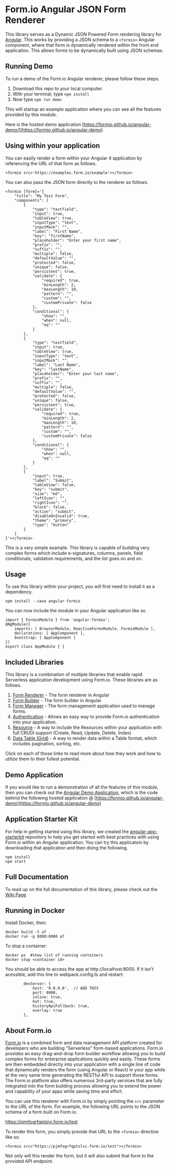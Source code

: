 Form.io Angular JSON Form Renderer
==========================
This library serves as a Dynamic JSON Powered Form rendering library for [Angular](https://angular.io). This works by
providing a JSON schema to a ```<formio>``` Angular component, where that form is dynamically rendered within the front
end application. This allows forms to be dynamically built using JSON schemas.

Running Demo
--------------------------
To run a demo of the Form.io Angular renderer, please follow these steps.

 1. Download this repo to your local computer.
 2. With your terminal, type ```npm install```
 3. Now type ```npm run demo```
 
This will startup an example application where you can see all the features provided by this module.

Here is the hosted demo application [https://formio.github.io/angular-demo/](https://formio.github.io/angular-demo)

Using within your application
---------------------------
You can easily render a form within your Angular 4 application by referencing the URL of that form as follows.

```
<formio src='https://examples.form.io/example'></formio>
```

You can also pass the JSON form directly to the renderer as follows.

```
<formio [form]='{
    "title": "My Test Form",
    "components": [
        {
            "type": "textfield",
            "input": true,
            "tableView": true,
            "inputType": "text",
            "inputMask": "",
            "label": "First Name",
            "key": "firstName",
            "placeholder": "Enter your first name",
            "prefix": "",
            "suffix": "",
            "multiple": false,
            "defaultValue": "",
            "protected": false,
            "unique": false,
            "persistent": true,
            "validate": {
                "required": true,
                "minLength": 2,
                "maxLength": 10,
                "pattern": "",
                "custom": "",
                "customPrivate": false
            },
            "conditional": {
                "show": "",
                "when": null,
                "eq": ""
            }
        },
        {
            "type": "textfield",
            "input": true,
            "tableView": true,
            "inputType": "text",
            "inputMask": "",
            "label": "Last Name",
            "key": "lastName",
            "placeholder": "Enter your last name",
            "prefix": "",
            "suffix": "",
            "multiple": false,
            "defaultValue": "",
            "protected": false,
            "unique": false,
            "persistent": true,
            "validate": {
                "required": true,
                "minLength": 2,
                "maxLength": 10,
                "pattern": "",
                "custom": "",
                "customPrivate": false
            },
            "conditional": {
                "show": "",
                "when": null,
                "eq": ""
            }
        },
        {
            "input": true,
            "label": "Submit",
            "tableView": false,
            "key": "submit",
            "size": "md",
            "leftIcon": "",
            "rightIcon": "",
            "block": false,
            "action": "submit",
            "disableOnInvalid": true,
            "theme": "primary",
            "type": "button"
        }
    ]
}'></formio>
```

This is a very simple example. This library is capable of building very complex forms which include e-signatures, columns,
panels, field conditionals, validation requirements, and the list goes on and on.

Usage
----------------
To use this library within your project, you will first need to install it as a dependency.

```
npm install --save angular-formio
```

You can now include the module in your Angular application like so.

```
import { FormioModule } from 'angular-formio';
@NgModule({
    imports: [ BrowserModule, ReactiveFormsModule, FormioModule ],
    declarations: [ AppComponent ],
    bootstrap: [ AppComponent ]
})
export class AppModule { }
```

Included Libraries
-----------------
This library is a combination of multiple libraries that enable rapid Serverless application development using Form.io. These libraries are as follows.

1. [Form Renderer](https://github.com/formio/angular-formio/wiki/Form-Renderer) - The form renderer in Angular
2. [Form Builder](https://github.com/formio/angular-formio/wiki/Form-Builder) - The form builder in Angular
3. [Form Manager](https://github.com/formio/angular-formio/wiki/Form-Mananger) - The form management application used to manage forms.
4. [Authentication](https://github.com/formio/angular-formio/wiki/User-Authentication) - Allows an easy way to provide Form.io authentication into your application.
5. [Resource](https://github.com/formio/angular-formio/wiki/Resource-Management) - A way to include the Resources within your application with full CRUDI support (Create, Read, Update, Delete, Index)
6. [Data Table (Grid)](https://github.com/formio/angular-formio/wiki/Data-Table) - A way to render data within a Table format, which includes pagination, sorting, etc.

Click on each of those links to read more about how they work and how to utilize them to their fullest potential.

Demo Application
----------
If you would like to run a demonstration of all the features of this module, then you can check out the [Angular Demo Application](https://github.com/formio/angular-demo), which is the code behind the following hosted application @ [https://formio.github.io/angular-demo](https://formio.github.io/angular-demo)

Application Starter Kit
----------
For help in getting started using this library, we created the [angular-app-starterkit](https://github.com/formio/angular-app-starterkit) repository to help you get started with best practices with using Form.io within an Angular application. You can try this applicatoin by downloading that application and then doing the following.

```
npm install
npm start
```

Full Documentation
------------------
To read up on the full documentation of this library, please check out the [Wiki Page](https://github.com/formio/angular-formio/wiki)

Running in Docker
------------------

Install Docker, then:

```
docker build -t af .
docker run -p 8000:8000 af
```

To stop a container:

```
docker ps  #show list of running containers
docker stop <container id>
```

You should be able to access the app at http://localhost:8000. If it isn't acessible, add this line to webpack.config.ts and restart:

```
        devServer: {
            host: '0.0.0.0',  // ADD THIS
            port: 8000,
            inline: true,
            hot: true,
            historyApiFallback: true,
            overlay: true
        },
```

About Form.io
-----------------
<a href="https://form.io" target="_blank">Form.io</a> is a combined form and data management API platform created for developers who are building "Serverless" form-based applications.  Form.io provides an easy drag-and-drop form builder workflow allowing you to build complex forms for enterprise applications quickly and easily. These forms are then embedded directly into your application with a single line of code that dynamically renders the form (using Angular or React) in your app while at the very same time generating the RESTful API to support those forms. The Form.io platform also offers numerous 3rd-party services that are fully integrated into the form building process allowing you to extend the power and capability of your apps while saving time and effort.

You can use this renderer with Form.io by simply pointing the ```src``` parameter to the URL of the form. For example, the following URL points to the JSON schema of a form built on Form.io.

  https://pjmfogrfqptslvi.form.io/test
  
To render this form, you simply provide that URL to the ```<formio>``` directive like so.

```<formio src="https://pjmfogrfqptslvi.form.io/test"></formio>```

Not only will this render the form, but it will also submit that form to the provided API endpoint.
